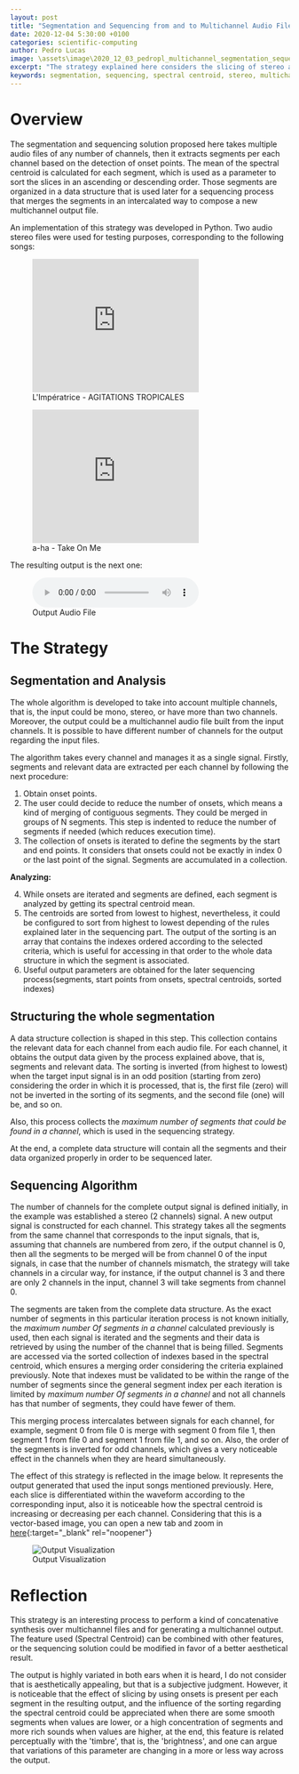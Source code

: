 ```yaml
---
layout: post
title: "Segmentation and Sequencing from and to Multichannel Audio Files"
date: 2020-12-04 5:30:00 +0100
categories: scientific-computing
author: Pedro Lucas
image: \assets\image\2020_12_03_pedropl_multichannel_segmentation_sequencing.png
excerpt: "The strategy explained here considers the slicing of stereo audio files and the production of a new stereo output file based on a multichannel solution. The spectral centroid is used to reorder and intercalate segments in an ascending or descending order according to some rules."
keywords: segmentation, sequencing, spectral centroid, stereo, multichannel
---
```


# Overview

The segmentation and sequencing solution proposed here takes multiple audio files of any number of channels, then it extracts segments per each channel based on the detection of onset points. The mean of the spectral centroid is calculated for each segment, which is used as a parameter to sort the slices in an ascending or descending order. Those segments are organized in a data structure that is used later for a sequencing process that merges the segments in an intercalated way to compose a new multichannel output file.

An implementation of this strategy was developed in Python. Two audio stereo files were used for testing purposes, corresponding to the following songs:

<figure style="float: none">
    <iframe width="auto" height="240" src="https://www.youtube.com/embed/jda_k6r9R1A" frameborder="0" allowfullscreen></iframe>
    <figcaption>L'Impératrice - AGITATIONS TROPICALES</figcaption>
</figure>

<figure style="float: none">
    <iframe width="auto" height="240" src="https://www.youtube.com/embed/djV11Xbc914" frameborder="0" allowfullscreen></iframe>
    <figcaption>a-ha - Take On Me</figcaption>
</figure>

The resulting output is the next one:

<figure style="float: none">
  <audio controls>
    <source src="https://drive.google.com/uc?&id=1PcpwgwJTgq_iXrxur0N3NbAFAfGS_Qg0" type="audio/mpeg">
    Output Audio File
  </audio>
  <figcaption>Output Audio File</figcaption>
</figure>

# The Strategy

## Segmentation and Analysis

The whole algorithm is developed to take into account multiple channels, that is, the input could be mono, stereo, or have more than two channels. Moreover, the output could be a multichannel audio file built from the input channels. It is possible to have different number of channels for the output regarding the input files.

The algorithm takes every channel and manages it as a single signal. Firstly, segments and relevant data are extracted per each channel by following the next procedure:

1. Obtain onset points.
2. The user could decide to reduce the number of onsets, which means a kind of merging of contiguous segments. They could be merged in groups of N segments. This step is indented to reduce the number of segments if needed (which reduces execution time).
3. The collection of onsets is iterated to define the segments by the start and end points. It considers that onsets could not be exactly in index 0 or the last point of the signal. Segments are accumulated in a collection.

**Analyzing:**

4. While onsets are iterated and segments are defined, each segment is analyzed by getting its spectral centroid mean.
5. The centroids are sorted from lowest to highest, nevertheless, it could be configured to sort from highest to lowest depending of the rules explained later in the sequencing part. The output of the sorting is an array that contains the indexes ordered according to the selected criteria, which is useful for accessing in that order to the whole data structure in which the segment is associated.
6. Useful output parameters are obtained for the later sequencing process(segments, start points from onsets, spectral centroids, sorted indexes)

## Structuring the whole segmentation

A data structure collection is shaped in this step. This collection contains the relevant data for each channel from each audio file. For each channel, it obtains the output data given by the process explained above, that is, segments and relevant data. The sorting is inverted (from highest to lowest) when the target input signal is in an odd position (starting from zero) considering the order in which it is processed, that is, the first file (zero) will not be inverted in the sorting of its segments, and the second file (one) will be, and so on.

Also, this process collects the *maximum number of segments that could be found in a channel*, which is used in the sequencing strategy.

At the end, a complete data structure will contain all the segments and their data organized properly in order to be sequenced later.


## Sequencing Algorithm

The number of channels for the complete output signal is defined initially, in the example was established a stereo (2 channels) signal. A new output signal is constructed for each channel. This strategy takes all the segments from the same channel that corresponds to the input signals, that is, assuming that channels are numbered from zero, if the output channel is 0, then all the segments to be merged will be from channel 0 of the input signals, in case that the number of channels mismatch, the strategy will take channels in a circular way, for instance, if the output channel is 3 and there are only 2 channels in the input, channel 3 will take segments from channel 0.

The segments are taken from the complete data structure. As the exact number of segments in this particular iteration process is not known initially, the *maximum number Of segments in a channel* calculated previously is used, then each signal is iterated and the segments and their data is retrieved by using the number of the channel that is being filled. Segments are accessed via the sorted collection of indexes based in the spectral centroid, which ensures a merging order considering the criteria explained previously. Note that indexes must be validated to be within the range of the number of segments since the general segment index per each iteration is limited by *maximum number Of segments in a channel* and not all channels has that number of segments, they could have fewer of them.

This merging process intercalates between signals for each channel, for example, segment 0 from file 0 is merge with segment 0 from file 1, then segment 1 from file 0 and segment 1 from file 1, and so on. Also, the order of the segments is inverted for odd channels, which gives a very noticeable effect in the channels when they are heard simultaneously.

The effect of this strategy is reflected in the image below. It represents the output generated that used the input songs mentioned previously. Here, each slice is differentiated within the waveform according to the corresponding input, also it is noticeable how the spectral centroid is increasing or decreasing per each channel. Considering that this is a vector-based image,  you can open a new tab and zoom in [here](https://drive.google.com/uc?&id=13Ufmji9xDyoxQ4jik4v0VfAdODs3rzOu){:target="_blank" rel="noopener"}


<figure style="float: auto">
   <img src="https://drive.google.com/uc?&id=1q5ON-U7aDWOuGbUkHJuNt2Fu1j9NPdI2" alt="Output Visualization" title="Output Visualization" width="auto"/> <figcaption>Output Visualization</figcaption>
</figure>


# Reflection

This strategy is an interesting process to perform a kind of concatenative synthesis over multichannel files and for generating a multichannel output. The feature used (Spectral Centroid) can be combined with other features, or the sequencing solution could be modified in favor of a better aesthetical result.

The output is highly variated in both ears when it is heard, I do not consider that is aesthetically appealing, but that is a subjective judgment. However, it is noticeable that the effect of slicing by using onsets is present per each segment in the resulting output, and the influence of the sorting regarding the spectral centroid could be appreciated when there are some smooth segments when values are lower, or a high concentration of segments and more rich sounds when values are higher, at the end, this feature is related perceptually with the 'timbre', that is, the 'brightness', and one can argue that variations of this parameter are changing in a more or less way across the output.
